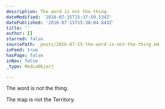 ```yaml
---
description: The word is not the thing.
dateModified: '2016-07-15T15:37:59.534Z'
datePublished: '2016-07-15T15:38:04.843Z'
title: ''
author: []
starred: false
sourcePath: _posts/2016-07-15-the-word-is-not-the-thing.md
inFeed: true
hasPage: false
inNav: false
_type: MediaObject

---
```

The word is not the thing.

The map is not the Territory.